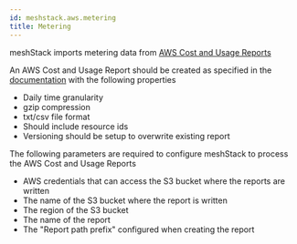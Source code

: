 ```yaml
---
id: meshstack.aws.metering
title: Metering
---
```


meshStack imports metering data from [AWS Cost and Usage Reports](https://aws.amazon.com/aws-cost-management/aws-cost-and-usage-reporting/)

An AWS Cost and Usage Report should be created as specified in the [documentation](https://docs.aws.amazon.com/cur/latest/userguide/cur-create.html) with the following properties

* Daily time granularity
* gzip compression
* txt/csv file format
* Should include resource ids
* Versioning should be setup to overwrite existing report

The following parameters are required to configure meshStack to process the AWS Cost and Usage Reports

* AWS credentials that can access the S3 bucket where the reports are written
* The name of the S3 bucket where the report is written
* The region of the S3 bucket
* The name of the report
* The "Report path prefix" configured when creating the report
